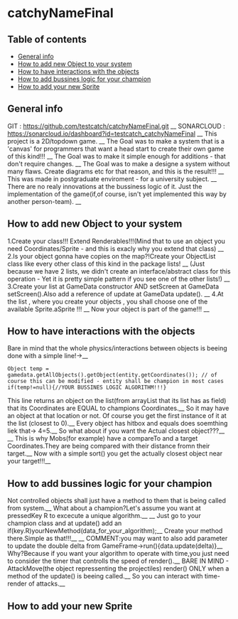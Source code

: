 # catchyNameFinal

## Table of contents
* [General info](#general-info)
* [How to add new Object to your system](#How-to-add-new-Object-to-your-system)
* [How to have interactions with the objects](#How-to-have-interactions-with-the-objects)
* [How to add bussines logic for your champion](#How-to-add-bussines-logic-for-your-champion)
* [How to add your new Sprite](#How-to-add-your-new-Sprite)

## General info
GIT : https://github.com/testcatch/catchyNameFinal.git __
SONARCLOUD : https://sonarcloud.io/dashboard?id=testcatch_catchyNameFinal __
This project is a 2D/topdown game. __
The Goal was to make a system that is a 'canvas' for programmers that want a head start to create their own game of this kind!!! __
The Goal was to make it simple enough for additions - that don't require changes. __
The Goal was to make a designe a system without many flaws. Create diagrams etc for that reason, and this is the result!!! __
This was made in postgraduate enviroment - for a university subject. __
There are no realy innovations at the bussiness logic of it. Just the implementation of the game(if,of course, isn't yet implemented this way by another person-team). __
	
## How to add new Object to your system
1.Create your class!!! Extend Renderables!!!(Mind that to use an object you need Coordinates/Sprite - and this is exacly why you extend that class) __
2.Is your object gonna have copies on the map?!Create your ObjectList class like every other class of this kind in the package lists! __
(Just because we have 2 lists, we didn't create an interface/abstract class for this operation - Yet it is pretty simple pattern if you see one of the other lists!) __
3.Create your list at GameData constructor AND setScreen at GameData setScreen().Also add a reference of update at GameData update(). __
4.At the list , where you create your objects , you shall choose one of the available Sprite.aSprite !!! __
Now your object is part of the game!!! __
	
## How to have interactions with the objects
Bare in mind that the whole physics/interactions between objects is beeing done with a simple line!->__
```
Object temp = gamedata.getAllObjects().getObject(entity.getCoordinates()); // of course this can be modified - entity shall be champion in most cases
if(temp!=null){//YOUR BUSSINES LOGIC ALGORITHM!!!}
```
This line returns an object on the list(from arrayList that its list has as field) that its Coordinates are EQUAL to champions Coordinates.__
So it may have an object at that location or not. Of course you get the first instance of it at the list (closest to 0).__
Every object has hitbox and equals does soemthing liek that-> 4=5.__
So what about if you want the Actual closest object???__
__
This is why Mobs(for example) have a compareTo and a target Coordinates.They are being compared with their distance fromn their target.__
Now with a simple sort() you get the actually closest object near your target!!!__

## How to add bussines logic for your champion
Not controlled objects shall just have a method to them that is being called from system.__
What about a champion?Let's assume you want at pressedKey R to excecute a unique algorithm.__
__
Just go to your champion class and at update() add an if(key.R)yourNewMethod(data_for_your_algorithm);__
Create your method there.Simple as that!!!__
__
COMMENT:you may want to also add parameter to update the double delta from GameFrame->run(){data.update(delta)}__
        Why?Because if you want your algorithm to operate with time,you just need to consider the timer that controlls the speed of render().__
        BARE IN MIND - AttackMove(the object repressenting the projectiles) render() ONLY when a method of the update() is beeing called.__
        So you can interact with time-render of attacks.__
        
## How to add your new Sprite
